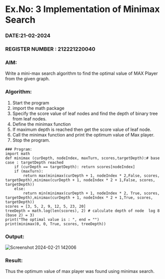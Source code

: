 # Ex.No: 3  Implementation of Minimax Search
### DATE:21-02-2024                                                                            
### REGISTER NUMBER : 212221220040
### AIM: 
Write a mini-max search algorithm to find the optimal value of MAX Player from the given graph.
### Algorithm:
1. Start the program
2. import the math package
3. Specify the score value of leaf nodes and find the depth of binary tree from leaf nodes.
4. Define the minimax function
5. If maximum depth is reached then get the score value of leaf node.
8. Call the minimax function  and print the optimum value of Max player.
9. Stop the program.
~~~
### Program:
import math
def minimax (curDepth, nodeIndex, maxTurn, scores,targetDepth):# base case : targetDepth reached
    if (curDepth == targetDepth): return scores[nodeIndex]
    if (maxTurn):
        return max(minimax(curDepth + 1, nodeIndex * 2,False, scores, targetDepth),minimax(curDepth + 1, nodeIndex * 2 + 1,False, scores, targetDepth))
    else:
        return min(minimax(curDepth + 1, nodeIndex * 2, True, scores, targetDepth),minimax(curDepth + 1, nodeIndex * 2 + 1,True, scores, targetDepth))
scores = [3, 5, 2, 9, 12, 5, 23, 20]
treeDepth = math.log(len(scores), 2) # calculate depth of node  log 8 (base 2) = 3)
print("The optimal value is : ", end = "")
print(minimax(0, 0, True, scores, treeDepth))
~~~
### Output:
![Screenshot 2024-02-21 142006](https://github.com/PREETHI-B0/AI_Lab_2023-24/assets/136311079/819efb35-2ace-4aa6-a893-3fd93c218801)
### Result:
Thus the optimum value of max player was found using minimax search.
